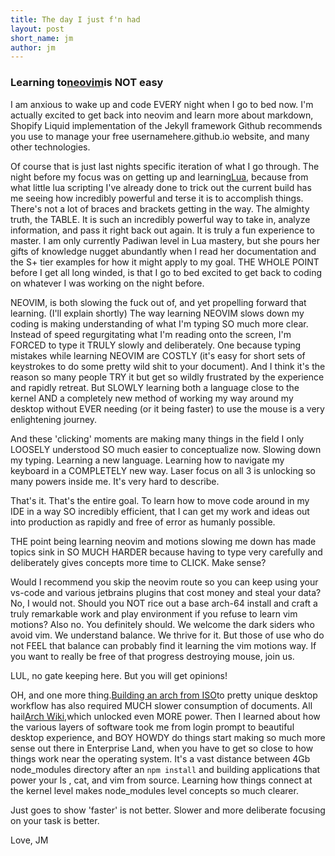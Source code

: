 ```yaml
---
title: The day I just f'n had
layout: post
short_name: jm
author: jm
---
```


### Learning to[neovim](https://neovim.io)is NOT easy

I am anxious to wake up and code EVERY night when I go to bed now. I'm actually excited to get back into neovim and learn more about markdown, Shopify Liquid implementation of the Jekyll framework Github recommends you use to manage your free usernamehere.github.io website, and many other technologies.

Of course that is just last nights specific iteration of what I go through. The night before my focus was on getting up and learning[Lua,](https://lua.org) because from what little lua scripting I've already done to trick out the current build has me seeing how incredibly powerful and terse it is to accomplish things. There's not a lot of braces and brackets getting in the way. The almighty truth, the TABLE. It is such an incredibly powerful way to take in, analyze information, and pass it right back out again. It is truly a fun experience to master. I am only currently Padiwan level in Lua mastery, but she pours her gifts of knowledge nugget abundantly when I read her documentation and the S+ tier examples for how it might apply to my goal. THE WHOLE POINT before I get all long winded, is that I go to bed excited to get back to coding on whatever I was working on the night before.

NEOVIM, is both slowing the fuck out of, and yet propelling forward that learning. (I'll explain shortly) The way learning NEOVIM slows down my coding is making understanding of what I'm typing SO much more clear. Instead of speed regurgitating what I'm reading onto the screen, I'm FORCED to type it TRULY slowly and deliberately. One because typing mistakes while learning NEOVIM are COSTLY (it's easy for short sets of keystrokes to do some pretty wild shit to your document). And I think it's the reason so many people TRY it but get so wildly frustrated by the experience and rapidly retreat. But SLOWLY learning both a language close to the kernel AND a completely new method of working my way around my desktop without EVER needing (or it being faster) to use the mouse is a very enlightening journey.

And these 'clicking' moments are making many things in the field I only LOOSELY understood SO much easier to conceptualize now. Slowing down my typing. Learning a new language. Learning how to navigate my keyboard in a COMPLETELY new way. Laser focus on all 3 is unlocking so many powers inside me. It's very hard to describe.

That's it. That's the entire goal. To learn how to move code around in my IDE in a way SO incredibly efficient, that I can get my work and ideas out into production as rapidly and free of error as humanly possible.

THE point being learning neovim and motions slowing me down has made topics sink in SO MUCH HARDER because having to type very carefully and deliberately gives concepts more time to CLICK. Make sense?

Would I recommend you skip the neovim route so you can keep using your vs-code and various jetbrains plugins that cost money and steal your data? No, I would not. Should you NOT rice out a base arch-64 install and craft a truly remarkable work and play environment if you refuse to learn vim motions? Also no. You definitely should. We welcome the dark siders who avoid vim. We understand balance. We thrive for it. But those of use who do not FEEL that balance can probably find it learning the vim motions way. If you want to really be free of that progress destroying mouse, join us.

LUL, no gate keeping here. But you will get opinions!

OH, and one more thing.[Building an arch from ISO](https://wiki.archlinux.org/title/Installation_guide)to pretty unique desktop workflow has also required MUCH slower consumption of documents. All hail[Arch Wiki,](https://wiki.archlinux.org/)which unlocked even MORE power. Then I learned about how the various layers of software took me from login prompt to beautiful desktop experience, and BOY HOWDY do things start making so much more sense out there in Enterprise Land, when you have to get so close to how things work near the operating system. It's a vast distance between 4Gb node_modules directory after an `npm install` and building applications that power your ls , cat, and vim from source. Learning how things connect at the kernel level makes node_modules level concepts so much clearer.

Just goes to show 'faster' is not better. Slower and more deliberate focusing on your task is better.

Love, JM
